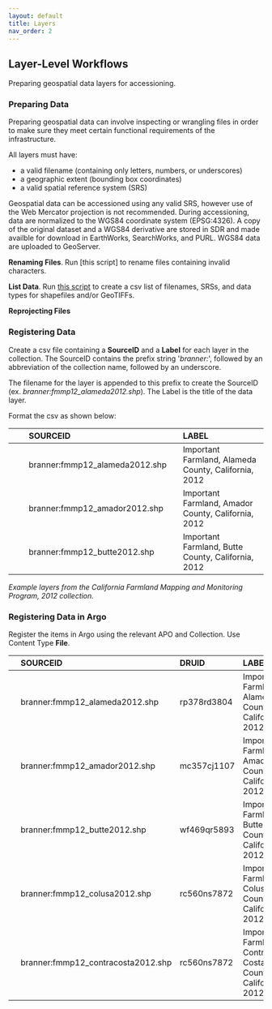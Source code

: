 ```yaml
---
layout: default
title: Layers
nav_order: 2
---
```


## Layer-Level Workflows

Preparing geospatial data layers for accessioning.

### Preparing Data

Preparing geospatial data can involve inspecting or wrangling files in order to make sure they meet certain functional requirements of the infrastructure. 

All layers must have:

* a valid filename (containing only letters, numbers, or underscores)
* a geographic extent (bounding box coordinates)
* a valid spatial reference system (SRS)

Geospatial data can be accessioned using any valid SRS, however use of the Web Mercator projection is not recommended. During accessioning, data are normalized to the WGS84 coordinate system (EPSG:4326). A copy of the original dataset and a WGS84 derivative are stored in SDR and made availble for download in EarthWorks, SearchWorks, and PURL. WGS84 data are uploaded to GeoServer.

**Renaming Files**. Run [this script] to rename files containing invalid characters.

**List Data**. Run [this script](https://raw.githubusercontent.com/kimdurante/metadataWorkflow/master/checkData.py) to create a csv list of filenames, SRSs, and data types for shapefiles and/or GeoTIFFs.

**Reprojecting Files**

### Registering Data

Create a csv file containing a **SourceID** and a **Label** for each layer in the collection. The SourceID contains the prefix string  '*branner:*', followed by an abbreviation of the collection name, followed by an underscore. 

The filename for the layer is appended to this prefix to create the SourceID (ex. *branner:fmmp12_alameda2012.shp*). The Label is the title of the data layer. 

Format the csv as shown below:

|||SOURCEID||LABEL|
|:----|:----|:----|:----|:----|
|||branner:fmmp12_alameda2012.shp||Important Farmland, Alameda County, California, 2012|
|||branner:fmmp12_amador2012.shp||Important Farmland, Amador County, California, 2012|
|||branner:fmmp12_butte2012.shp||Important Farmland, Butte County, California, 2012|


_Example layers from the California Farmland Mapping and Monitoring Program, 2012 collection._


### Registering Data in Argo

Register the items in Argo using the relevant APO and Collection. Use Content Type **File**.

||SOURCEID|DRUID|LABEL|
|:----|:----|:----|:----|
||branner:fmmp12_alameda2012.shp|rp378rd3804|Important Farmland, Alameda County, California, 2012|
||branner:fmmp12_amador2012.shp|mc357cj1107|Important Farmland, Amador County, California, 2012|
||branner:fmmp12_butte2012.shp|wf469qr5893|Important Farmland, Butte County, California, 2012|
||branner:fmmp12_colusa2012.shp|rc560ns7872|Important Farmland, Colusa County, California, 2012|
||branner:fmmp12_contracosta2012.shp|rc560ns7872|Important Farmland, Contra Costa County, California, 2012|

